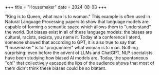 +++
title = "Housemaker"
date = 2024-08-03
+++


"King is to Queen, what man is to woman." This example is often used in Natural Language Processing papers to show that language models are capable of forming a semantic space which allows them to "understand" the world. But biases exist in all of these language models: the biases are cultural, racists, sexists, you name it. Today at a conference I atend, someone showed that according to GPT, it is also true to say that "housemaker" is to "programmer" what woman is to man. Nothing surprising: even before the advent of LLMs and ChatGPT, NLP specialists have been studying how biased AI models are. Today, the spontaneous "oh!" that collectively escaped the lips of the audience shows that most of them didn't think these biases could be so blatant.
